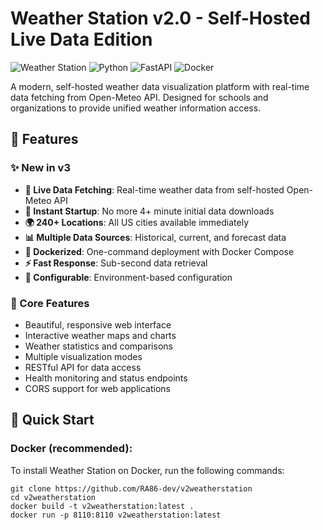 # Weather Station v2.0 - Self-Hosted Live Data Edition

![Weather Station](https://img.shields.io/badge/Weather-Station-blue?style=for-the-badge)
![Python](https://img.shields.io/badge/Python-3.11+-green?style=for-the-badge&logo=python)
![FastAPI](https://img.shields.io/badge/FastAPI-0.104+-red?style=for-the-badge&logo=fastapi)
![Docker](https://img.shields.io/badge/Docker-Ready-blue?style=for-the-badge&logo=docker)

A modern, self-hosted weather data visualization platform with real-time data fetching from Open-Meteo API. Designed for schools and organizations to provide unified weather information access.

## 🌟 Features

### ✨ New in v3
- **🔴 Live Data Fetching**: Real-time weather data from self-hosted Open-Meteo API
- **🚀 Instant Startup**: No more 4+ minute initial data downloads
- **🌍 240+ Locations**: All US cities available immediately
- **📊 Multiple Data Sources**: Historical, current, and forecast data
- **🐳 Dockerized**: One-command deployment with Docker Compose
- **⚡ Fast Response**: Sub-second data retrieval
- **🔧 Configurable**: Environment-based configuration

### 🎯 Core Features
- Beautiful, responsive web interface
- Interactive weather maps and charts
- Weather statistics and comparisons
- Multiple visualization modes
- RESTful API for data access
- Health monitoring and status endpoints
- CORS support for web applications

## 🚀 Quick Start
### Docker (recommended):
To install Weather Station on Docker, run the following commands:
```
git clone https://github.com/RA86-dev/v2weatherstation
cd v2weatherstation
docker build -t v2weatherstation:latest .
docker run -p 8110:8110 v2weatherstation:latest

```
